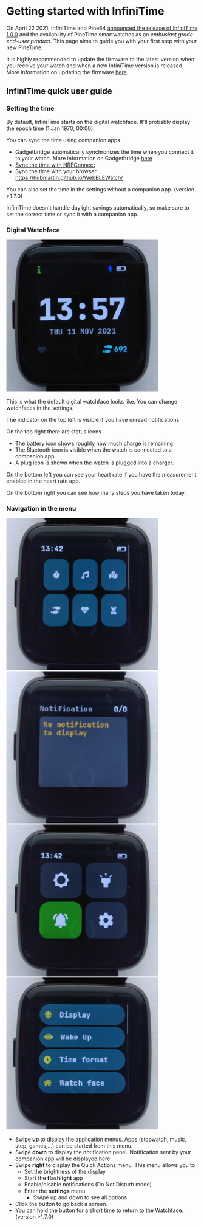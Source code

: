# Getting started with InfiniTime

On April 22 2021, InfiniTime and Pine64 [announced the release of InfiniTime 1.0.0](https://www.pine64.org/2021/04/22/its-time-infinitime-1-0/) and the availability of PineTime smartwatches as an *enthusiast grade end-user product*. This page aims to guide you with your first step with your new PineTime.

It is highly recommended to update the firmware to the latest version when you receive your watch and when a new InfiniTime version is released. More information on updating the firmware [here](/doc/gettingStarted/updating-software.md).

## InfiniTime quick user guide

### Setting the time

By default, InfiniTime starts on the digital watchface. It'll probably display the epoch time (1 Jan 1970, 00:00).

You can sync the time using companion apps.

- Gadgetbridge automatically synchronizes the time when you connect it to your watch. More information on Gadgetbridge [here](/doc/gettingStarted/ota-gadgetbridge.md)
- [Sync the time with NRFConnect](/doc/gettingStarted/time-nrfconnect.md)
- Sync the time with your browser https://hubmartin.github.io/WebBLEWatch/

You can also set the time in the settings without a companion app. (version >1.7.0)

InfiniTime doesn't handle daylight savings automatically, so make sure to set the correct time or sync it with a companion app.

### Digital Watchface

![Digital Watchface](ui/watchface.jpg)

This is what the default digital watchface looks like. You can change watchfaces in the settings.

The indicator on the top left is visible if you have unread notifications

On the top right there are status icons

- The battery icon shows roughly how much charge is remaining
- The Bluetooth icon is visible when the watch is connected to a companion app
- A plug icon is shown when the watch is plugged into a charger.

On the bottom left you can see your heart rate if you have the measurement enabled in the heart rate app.

On the bottom right you can see how many steps you have taken today.

### Navigation in the menu

![Application menu](ui/applist.jpg)
![Notifications](ui/notifications.jpg)
![Quick actions](ui/quicksettings.jpg)
![Settings](ui/settings.jpg)

- Swipe **up** to display the application menus. Apps (stopwatch, music, step, games,...) can be started from this menu.
- Swipe **down** to display the notification panel. Notification sent by your companion app will be displayed here.
- Swipe **right** to display the Quick Actions menu. This menu allows you to
  - Set the brightness of the display
  - Start the **flashlight** app
  - Enable/disable notifications (Do Not Disturb mode)
  - Enter the **settings** menu
    - Swipe up and down to see all options
- Click the button to go back a screen.
- You can hold the button for a short time to return to the Watchface. (version >1.7.0)
